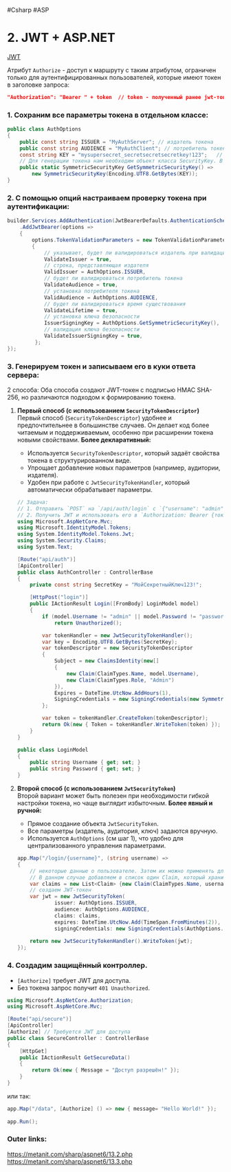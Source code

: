 #Csharp #ASP

# 2. JWT + ASP.NET

[JWT](2.%20Knowledge/Инфраструктура/Сетевые%20протоколы/JWT.md)

Атрибут `Authorize` - доступ к маршруту с таким атрибутом, ограничен только для аутентифицированных пользователей, которые имеют токен в заголовке запроса:
```json
"Authorization": "Bearer " + token  // token - полученный ранее jwt-токен
```

### 1. Сохраним все параметры токена в отдельном классе:

```csharp
public class AuthOptions
{
	public const string ISSUER = "MyAuthServer"; // издатель токена
	public const string AUDIENCE = "MyAuthClient"; // потребитель токена
	const string KEY = "mysupersecret_secretsecretsecretkey!123";   // ключ для шифрации
	// Для генерации токена нам необходим объект класса SecurityKey. В качестве такого здесь выступает объект производного класса SymmetricSecurityKey, в конструктор которого передается массив байт, созданный по секретному ключу.
	public static SymmetricSecurityKey GetSymmetricSecurityKey() => 
		new SymmetricSecurityKey(Encoding.UTF8.GetBytes(KEY));
}
```

### 2. С помощью опций настраиваем проверку токена при аутентификации:

```csharp
builder.Services.AddAuthentication(JwtBearerDefaults.AuthenticationScheme)
    .AddJwtBearer(options =>
    {
        options.TokenValidationParameters = new TokenValidationParameters
        {
            // указывает, будет ли валидироваться издатель при валидации токена
            ValidateIssuer = true,
            // строка, представляющая издателя
            ValidIssuer = AuthOptions.ISSUER,
            // будет ли валидироваться потребитель токена
            ValidateAudience = true,
            // установка потребителя токена
            ValidAudience = AuthOptions.AUDIENCE,
            // будет ли валидироваться время существования
            ValidateLifetime = true,
            // установка ключа безопасности
            IssuerSigningKey = AuthOptions.GetSymmetricSecurityKey(),
            // валидация ключа безопасности
            ValidateIssuerSigningKey = true,
         };
});
```

### 3. Генерируем токен и записываем его в куки ответа сервера:
2 способа: Оба способа создают JWT-токен с подписью HMAC SHA-256, но различаются подходом к формированию токена.
 
1. **Первый способ (с использованием `SecurityTokenDescriptor`)**  
	Первый способ (`SecurityTokenDescriptor`) удобнее и предпочтительнее в большинстве случаев. Он делает код более читаемым и поддерживаемым, особенно при расширении токена новыми свойствами.
	**Более декларативный:**
	- Используется `SecurityTokenDescriptor`, который задаёт свойства токена в структурированном виде.
	- Упрощает добавление новых параметров (например, аудитории, издателя).
	- Удобен при работе с `JwtSecurityTokenHandler`, который автоматически обрабатывает параметры.
	```csharp
	// Задача:
	// 1. Отправить `POST` на `/api/auth/login` с `{"username": "admin", "password": "password"}`.
	// 2. Получить JWT и использовать его в `Authorization: Bearer {токен}` для `/api/secure`.
	using Microsoft.AspNetCore.Mvc;
	using Microsoft.IdentityModel.Tokens;
	using System.IdentityModel.Tokens.Jwt;
	using System.Security.Claims;
	using System.Text;
	
	[Route("api/auth")]
	[ApiController]
	public class AuthController : ControllerBase
	{
		private const string SecretKey = "МойСекретныйКлюч123!"; 
	
		[HttpPost("login")]
		public IActionResult Login([FromBody] LoginModel model)
		{
			if (model.Username != "admin" || model.Password != "password")
				return Unauthorized();
	
			var tokenHandler = new JwtSecurityTokenHandler();
			var key = Encoding.UTF8.GetBytes(SecretKey);
			var tokenDescriptor = new SecurityTokenDescriptor
			{
				Subject = new ClaimsIdentity(new[]
				{
					new Claim(ClaimTypes.Name, model.Username),
					new Claim(ClaimTypes.Role, "Admin")
				}),
				Expires = DateTime.UtcNow.AddHours(1),
				SigningCredentials = new SigningCredentials(new SymmetricSecurityKey(key), SecurityAlgorithms.HmacSha256Signature)
			};
	
			var token = tokenHandler.CreateToken(tokenDescriptor);
			return Ok(new { Token = tokenHandler.WriteToken(token) });
		}
	}
	
	public class LoginModel
	{
		public string Username { get; set; }
		public string Password { get; set; }
	}
	```

2. **Второй способ (с использованием `JwtSecurityToken`)**  
	Второй вариант может быть полезен при необходимости гибкой настройки токена, но чаще выглядит избыточным.
	**Более явный и ручной:**
	- Прямое создание объекта `JwtSecurityToken`.
	- Все параметры (издатель, аудитория, ключ) задаются вручную.
	- Используется `AuthOptions` (см шаг 1), что удобно для централизованного управления параметрами.
		
	```csharp
	app.Map("/login/{username}", (string username) => 
	{
		// некоторые данные о пользователе. Затем их можно применять для аутентификации. 
		// В данном случае добавляем в список один Claim, который хранит логин пользователя.
		var claims = new List<Claim> {new Claim(ClaimTypes.Name, username) };
		// создаем JWT-токен
		var jwt = new JwtSecurityToken(
				issuer: AuthOptions.ISSUER,
				audience: AuthOptions.AUDIENCE,
				claims: claims,
				expires: DateTime.UtcNow.Add(TimeSpan.FromMinutes(2)),
				signingCredentials: new SigningCredentials(AuthOptions.GetSymmetricSecurityKey(), SecurityAlgorithms.HmacSha256));
				
		return new JwtSecurityTokenHandler().WriteToken(jwt);
	});
	```

### 4. Создадим защищённый контроллер.
- `[Authorize]` требует JWT для доступа.
- Без токена запрос получит `401 Unauthorized`.

```csharp
using Microsoft.AspNetCore.Authorization;
using Microsoft.AspNetCore.Mvc;

[Route("api/secure")]
[ApiController]
[Authorize] // Требуется JWT для доступа
public class SecureController : ControllerBase
{
    [HttpGet]
    public IActionResult GetSecureData()
    {
        return Ok(new { Message = "Доступ разрешён!" });
    }
}
```
или так:
```csharp
app.Map("/data", [Authorize] () => new { message= "Hello World!" });
 
app.Run();
```

### Outer links:
https://metanit.com/sharp/aspnet6/13.2.php
https://metanit.com/sharp/aspnet6/13.3.php